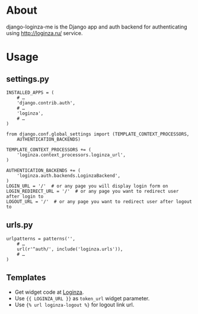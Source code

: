 # About

django-loginza-me is the Django app and auth backend for authenticating using http://loginza.ru/ service.


# Usage

## settings.py

    INSTALLED_APPS = (
        # …
        'django.contrib.auth',
        # …
        'loginza',
        # …
    )

    from django.conf.global_settings import (TEMPLATE_CONTEXT_PROCESSORS,
        AUTHENTICATION_BACKENDS)
    
    TEMPLATE_CONTEXT_PROCESSORS += (
        'loginza.context_processors.loginza_url',
    )
    
    AUTHENTICATION_BACKENDS += (
        'loginza.auth.backends.LoginzaBackend',
    )
    LOGIN_URL = '/'  # or any page you will display login form on
    LOGIN_REDIRECT_URL = '/'  # or any page you want to redirect user after login to
    LOGOUT_URL = '/'  # or any page you want to redirect user after logout to

## urls.py

    urlpatterns = patterns('',
        # …
        url(r'^auth/', include('loginza.urls')),
        # …
    )

## Templates

* Get widget code at [Loginza](http://loginza.ru/). 
* Use `{{ LOGINZA_URL }}` as `token_url` widget parameter.
* Use `{% url loginza-logout %}` for logout link url.

